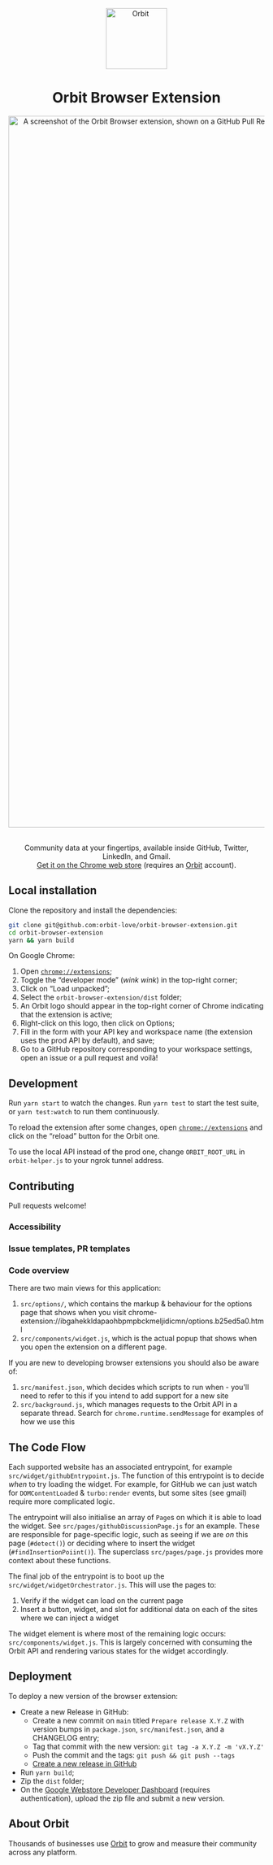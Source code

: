 <p align="center">
  <a href="orbit.love">
    <img alt="Orbit" src="https://app.orbit.love/orbit-logo-color-3x.png" width="120" />
  </a>
</p>
<h1 align="center">
  Orbit Browser Extension
</h1>

<div align="center">
  <a href="https://chrome.google.com/webstore/detail/orbit/ibgahekkldapaohbpmpbckmeljidicmn">
    <img width="1400" alt="A screenshot of the Orbit Browser extension, shown on a GitHub Pull Request. The legend reads: 'Community data at your fingertips. One-click overview of your community members, inside GitHub, Twitter, LinkedIn, and Gmail.'" src="https://github.com/orbit-love/orbit-browser-extension/assets/2587348/26983029-8b80-4e4f-b9a3-15f46cfa6db2">
  </a>
</div>

<br />

<p align="center">
    Community data at your fingertips, available inside GitHub, Twitter, LinkedIn, and Gmail.
    <br />
    <a href="https://chrome.google.com/webstore/detail/orbit/ibgahekkldapaohbpmpbckmeljidicmn">Get it on the Chrome web store</a> (requires an <a href="https://orbit.love">Orbit</a> account).
</p>

## Local installation

Clone the repository and install the dependencies:

```bash
git clone git@github.com:orbit-love/orbit-browser-extension.git
cd orbit-browser-extension
yarn && yarn build
```

On Google Chrome:

1. Open [`chrome://extensions`](chrome://extensions);
2. Toggle the “developer mode” (_wink wink_) in the top-right corner;
3. Click on “Load unpacked”;
4. Select the `orbit-browser-extension/dist` folder;
5. An Orbit logo should appear in the top-right corner of Chrome indicating that the extension is active;
6. Right-click on this logo, then click on Options;
7. Fill in the form with your API key and workspace name (the extension uses the prod API by default), and save;
8. Go to a GitHub repository corresponding to your workspace settings, open an issue or a pull request and voilà!

## Development

Run `yarn start` to watch the changes.
Run `yarn test` to start the test suite, or `yarn test:watch` to run them continuously.

To reload the extension after some changes, open [`chrome://extensions`](chrome://extensions) and click on the “reload” button for the Orbit one.

To use the local API instead of the prod one, change `ORBIT_ROOT_URL` in `orbit-helper.js` to your ngrok tunnel address.

## Contributing

Pull requests welcome!

### Accessibility

### Issue templates, PR templates

### Code overview

There are two main views for this application:

1. `src/options/`, which contains the markup & behaviour for the options page that shows when you visit chrome-extension://ibgahekkldapaohbpmpbckmeljidicmn/options.b25ed5a0.html
2. `src/components/widget.js`, which is the actual popup that shows when you open the extension on a different page.

If you are new to developing browser extensions you should also be aware of:

1. `src/manifest.json`, which decides which scripts to run when - you'll need to refer to this if you intend to add support for a new site
2. `src/background.js`, which manages requests to the Orbit API in a separate thread. Search for `chrome.runtime.sendMessage` for examples of how we use this

## The Code Flow

Each supported website has an associated entrypoint, for example `src/widget/githubEntrypoint.js`. The function of this entrypoint is to decide _when_ to try loading the widget. For example, for GitHub we can just watch for `DOMContentLoaded` & `turbo:render` events, but some sites (see gmail) require more complicated logic.

The entrypoint will also initialise an array of `Page`s on which it is able to load the widget. See `src/pages/githubDiscussionPage.js` for an example. These are responsible for page-specific logic, such as seeing if we are _on_ this page (`#detect()`) or deciding where to insert the widget (`#findInsertionPoiint()`). The superclass `src/pages/page.js` provides more context about these functions.

The final job of the entrypoint is to boot up the `src/widget/widgetOrchestrator.js`. This will use the pages to:

1. Verify if the widget can load on the current page
2. Insert a button, widget, and slot for additional data on each of the sites where we can inject a widget

The widget element is where most of the remaining logic occurs: `src/components/widget.js`. This is largely concerned with consuming the Orbit API and rendering various states for the widget accordingly.

## Deployment

To deploy a new version of the browser extension:

- Create a new Release in GitHub:
  - Create a new commit on `main` titled `Prepare release X.Y.Z` with version bumps in `package.json`, `src/manifest.json`, and a CHANGELOG entry;
  - Tag that commit with the new version: `git tag -a X.Y.Z -m 'vX.Y.Z'`
  - Push the commit and the tags: `git push && git push --tags`
  - [Create a new release in GitHub](https://github.com/orbit-love/orbit-browser-extension/releases/new)
- Run `yarn build`;
- Zip the `dist` folder;
- On the [Google Webstore Developer Dashboard](https://chrome.google.com/webstore/developer/dashboard) (requires authentication), upload the zip file and submit a new version.

## About Orbit

Thousands of businesses use [Orbit](https://orbit.love) to grow and measure their community across any platform.
